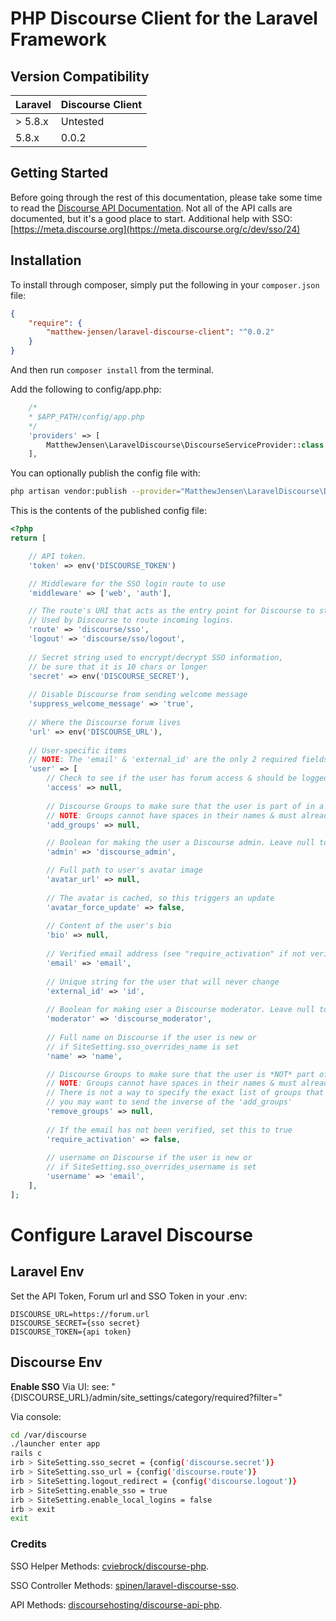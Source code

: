 PHP Discourse Client for the Laravel Framework
==============

## Version Compatibility

| Laravel   | Discourse Client |
| :-------- | :---------- |
| > 5.8.x   | Untested |
| 5.8.x     | 0.0.2 |


## Getting Started

Before going through the rest of this documentation, please take some time to read the [Discourse API Documentation](https://docs.discourse.org/).
Not all of the API calls are documented, but it's a good place to start.
Additional help with SSO: [https://meta.discourse.org](https://meta.discourse.org/c/dev/sso/24)

## Installation

To install through composer, simply put the following in your `composer.json` file:

```json
{
    "require": {
        "matthew-jensen/laravel-discourse-client": "^0.0.2"
    }
}
```

And then run `composer install` from the terminal.

Add the following to config/app.php:

```php
    /*
    * $APP_PATH/config/app.php
    */
    'providers' => [
        MatthewJensen\LaravelDiscourse\DiscourseServiceProvider::class
    ],
```

You can optionally publish the config file with:

```bash
php artisan vendor:publish --provider="MatthewJensen\LaravelDiscourse\DiscourseServiceProvider" --tag="config"

```

This is the contents of the published config file:

```php
<?php
return [

    // API token. 
    'token' => env('DISCOURSE_TOKEN')

    // Middleware for the SSO login route to use
    'middleware' => ['web', 'auth'],

    // The route's URI that acts as the entry point for Discourse to start the SSO process.
    // Used by Discourse to route incoming logins.
    'route' => 'discourse/sso',
    'logout' => 'discourse/sso/logout',
    
    // Secret string used to encrypt/decrypt SSO information,
    // be sure that it is 10 chars or longer
    'secret' => env('DISCOURSE_SECRET'),
    
    // Disable Discourse from sending welcome message
    'suppress_welcome_message' => 'true',
    
    // Where the Discourse forum lives
    'url' => env('DISCOURSE_URL'),
    
    // User-specific items
    // NOTE: The 'email' & 'external_id' are the only 2 required fields
    'user' => [
        // Check to see if the user has forum access & should be logged in via SSO
        'access' => null,
    
        // Discourse Groups to make sure that the user is part of in a comma-separated string
        // NOTE: Groups cannot have spaces in their names & must already exist in Discourse
        'add_groups' => null,

        // Boolean for making the user a Discourse admin. Leave null to ignore
        'admin' => 'discourse_admin',

        // Full path to user's avatar image
        'avatar_url' => null,
        
        // The avatar is cached, so this triggers an update
        'avatar_force_update' => false,
        
        // Content of the user's bio
        'bio' => null,
        
        // Verified email address (see "require_activation" if not verified)
        'email' => 'email',
        
        // Unique string for the user that will never change
        'external_id' => 'id',
        
        // Boolean for making user a Discourse moderator. Leave null to ignore 
        'moderator' => 'discourse_moderator',
        
        // Full name on Discourse if the user is new or 
        // if SiteSetting.sso_overrides_name is set
        'name' => 'name',

        // Discourse Groups to make sure that the user is *NOT* part of in a comma-separated string.
        // NOTE: Groups cannot have spaces in their names & must already exist in Discourse
        // There is not a way to specify the exact list of groups that a user is in, so
        // you may want to send the inverse of the 'add_groups'
        'remove_groups' => null,
        
        // If the email has not been verified, set this to true
        'require_activation' => false,
        
        // username on Discourse if the user is new or 
        // if SiteSetting.sso_overrides_username is set
        'username' => 'email',
    ],
];
```
# Configure Laravel Discourse

## Laravel Env

Set the API Token, Forum url and SSO Token in your .env:

```
DISCOURSE_URL=https://forum.url
DISCOURSE_SECRET={sso secret}
DISCOURSE_TOKEN={api token}
```

## Discourse Env

**Enable SSO**
Via UI:
see: "{DISCOURSE\_URL}/admin/site\_settings/category/required?filter="

Via console:

```bash
cd /var/discourse
./launcher enter app
rails c
irb > SiteSetting.sso_secret = {config('discourse.secret')}
irb > SiteSetting.sso_url = {config('discourse.route')}
irb > SiteSetting.logout_redirect = {config('discourse.logout')}
irb > SiteSetting.enable_sso = true
irb > SiteSetting.enable_local_logins = false
irb > exit
exit
```

### Credits

SSO Helper Methods: [cviebrock/discourse-php](https://github.com/cviebrock/discourse-php/).

SSO Controller Methods: [spinen/laravel-discourse-sso](https://github.com/spinen/laravel-discourse-sso).

API Methods: [discoursehosting/discourse-api-php](https://github.com/discoursehosting/discourse-api-php).

